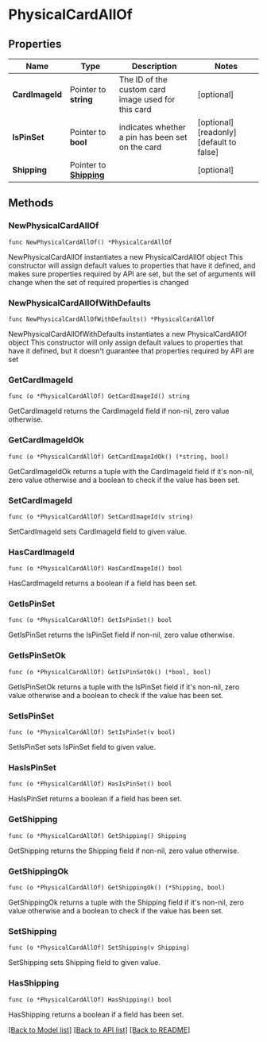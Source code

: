 # PhysicalCardAllOf

## Properties

Name | Type | Description | Notes
------------ | ------------- | ------------- | -------------
**CardImageId** | Pointer to **string** | The ID of the custom card image used for this card | [optional] 
**IsPinSet** | Pointer to **bool** | indicates whether a pin has been set on the card | [optional] [readonly] [default to false]
**Shipping** | Pointer to [**Shipping**](Shipping.md) |  | [optional] 

## Methods

### NewPhysicalCardAllOf

`func NewPhysicalCardAllOf() *PhysicalCardAllOf`

NewPhysicalCardAllOf instantiates a new PhysicalCardAllOf object
This constructor will assign default values to properties that have it defined,
and makes sure properties required by API are set, but the set of arguments
will change when the set of required properties is changed

### NewPhysicalCardAllOfWithDefaults

`func NewPhysicalCardAllOfWithDefaults() *PhysicalCardAllOf`

NewPhysicalCardAllOfWithDefaults instantiates a new PhysicalCardAllOf object
This constructor will only assign default values to properties that have it defined,
but it doesn't guarantee that properties required by API are set

### GetCardImageId

`func (o *PhysicalCardAllOf) GetCardImageId() string`

GetCardImageId returns the CardImageId field if non-nil, zero value otherwise.

### GetCardImageIdOk

`func (o *PhysicalCardAllOf) GetCardImageIdOk() (*string, bool)`

GetCardImageIdOk returns a tuple with the CardImageId field if it's non-nil, zero value otherwise
and a boolean to check if the value has been set.

### SetCardImageId

`func (o *PhysicalCardAllOf) SetCardImageId(v string)`

SetCardImageId sets CardImageId field to given value.

### HasCardImageId

`func (o *PhysicalCardAllOf) HasCardImageId() bool`

HasCardImageId returns a boolean if a field has been set.

### GetIsPinSet

`func (o *PhysicalCardAllOf) GetIsPinSet() bool`

GetIsPinSet returns the IsPinSet field if non-nil, zero value otherwise.

### GetIsPinSetOk

`func (o *PhysicalCardAllOf) GetIsPinSetOk() (*bool, bool)`

GetIsPinSetOk returns a tuple with the IsPinSet field if it's non-nil, zero value otherwise
and a boolean to check if the value has been set.

### SetIsPinSet

`func (o *PhysicalCardAllOf) SetIsPinSet(v bool)`

SetIsPinSet sets IsPinSet field to given value.

### HasIsPinSet

`func (o *PhysicalCardAllOf) HasIsPinSet() bool`

HasIsPinSet returns a boolean if a field has been set.

### GetShipping

`func (o *PhysicalCardAllOf) GetShipping() Shipping`

GetShipping returns the Shipping field if non-nil, zero value otherwise.

### GetShippingOk

`func (o *PhysicalCardAllOf) GetShippingOk() (*Shipping, bool)`

GetShippingOk returns a tuple with the Shipping field if it's non-nil, zero value otherwise
and a boolean to check if the value has been set.

### SetShipping

`func (o *PhysicalCardAllOf) SetShipping(v Shipping)`

SetShipping sets Shipping field to given value.

### HasShipping

`func (o *PhysicalCardAllOf) HasShipping() bool`

HasShipping returns a boolean if a field has been set.


[[Back to Model list]](../README.md#documentation-for-models) [[Back to API list]](../README.md#documentation-for-api-endpoints) [[Back to README]](../README.md)


